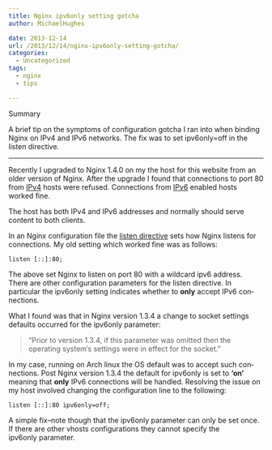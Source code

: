 ```yaml
---
title: Nginx ipv6only setting gotcha
author: MichaelHughes

date: 2013-12-14
url: /2013/12/14/nginx-ipv6only-setting-gotcha/
categories:
  - Uncategorized
tags:
  - nginx
  - tips

---
```

Summary

A brief tip on the symptoms of con­fig­u­ra­tion gotcha I ran into when binding Nginx on IPv4 and IPv6 networks. The fix was to set ipv6only=off in the listen directive.

* * *

Recently I upgraded to Nginx 1.4.0 on my the host for this website from an older version of Nginx. After the upgrade I found that con­nec­tions to port 80 from [IPv4][1] hosts were refused. Con­nec­tions from [IPv6][2] enabled hosts worked fine.

The host has both IPv4 and IPv6 addresses and normally should serve content to both clients.

In an Nginx con­fig­u­ra­tion file the [listen directive][3] sets how Nginx listens for con­nec­tions. My old setting which worked fine was as follows:

```
listen [::]:80;
```

The above set Nginx to listen on port 80 with a wildcard ipv6 address. There are other con­fig­u­ra­tion parameters for the listen directive. In particular the ipv6only setting indicates whether to **only** accept IPv6 con­nec­tions.

What I found was that in Nginx version 1.3.4 a change to socket settings defaults occurred for the ipv6only parameter:

> “Prior to version 1.3.4, if this parameter was omitted then the operating system’s settings were in effect for the socket.”

In my case, running on Arch linux the OS default was to accept such con­nec­tions. Post Nginx version 1.3.4 the default for ipv6only is set to **‘on’** meaning that **only** IPv6 con­nec­tions will be handled. Resolving the issue on my host involved changing the con­fig­u­ra­tion line to the following:

```
listen [::]:80 ipv6only=off;
```

A simple fix–note though that the ipv6only parameter can only be set once. If there are other vhosts con­fig­u­ra­tions they cannot specify the ipv6only parameter.

 [1]: https://en.wikipedia.org/wiki/IPv4
 [2]: https://en.wikipedia.org/wiki/IPv6
 [3]: http://nginx.org/en/docs/http/ngx_http_core_module.html#listen